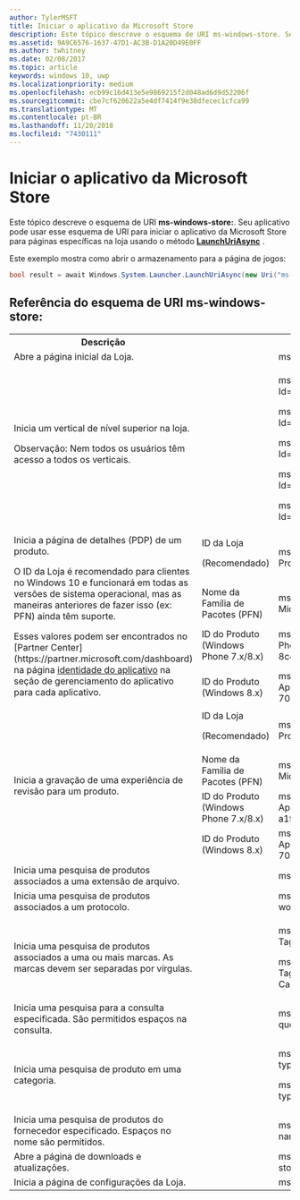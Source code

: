 ```yaml
---
author: TylerMSFT
title: Iniciar o aplicativo da Microsoft Store
description: Este tópico descreve o esquema de URI ms-windows-store. Seu aplicativo pode usar esse esquema de URI para iniciar o aplicativo Microsoft Store para páginas específicas na loja.
ms.assetid: 9A9C6576-1637-47D1-AC3B-D1A20D49E0FF
ms.author: twhitney
ms.date: 02/08/2017
ms.topic: article
keywords: windows 10, uwp
ms.localizationpriority: medium
ms.openlocfilehash: ecb99c16d413e5e9869215f2d048ad6d9d52206f
ms.sourcegitcommit: cbe7cf620622a5e4df7414f9e38dfecec1cfca99
ms.translationtype: MT
ms.contentlocale: pt-BR
ms.lasthandoff: 11/20/2018
ms.locfileid: "7430111"
---
```

# <a name="launch-the-microsoft-store-app"></a>Iniciar o aplicativo da Microsoft Store



Este tópico descreve o esquema de URI **ms-windows-store:**. Seu aplicativo pode usar esse esquema de URI para iniciar o aplicativo da Microsoft Store para páginas específicas na loja usando o método [**LaunchUriAsync**](https://msdn.microsoft.com/library/windows/apps/hh701476) .

Este exemplo mostra como abrir o armazenamento para a página de jogos:

```cs
bool result = await Windows.System.Launcher.LaunchUriAsync(new Uri("ms-windows-store://navigatetopage/?Id=Games"));
```

## <a name="ms-windows-store-uri-scheme-reference"></a>Referência do esquema de URI ms-windows-store:

<table>
<tr><th>Descrição</th><th></th><th>Esquema de URI</th></tr>
<tr><td>Abre a página inicial da Loja.</td><td /><td>ms-windows-store://home</td></tr>
<tr><td>Inicia um vertical de nível superior na loja.<p>Observação: Nem todos os usuários têm acesso a todos os verticais.</p>
</td><td /><td>
<p>ms-windows-store://navigatetopage/?Id=Apps </p>
<p>ms-windows-store://navigatetopage/?Id=Games</p>
<p>ms-windows-store://navigatetopage/?Id=Music</p>
<p>ms-windows-store://navigatetopage/?Id=Video</p>
<p>ms-windows-store://navigatetopage/?Id=LOB</p>
</td>
</tr>
<tr>
<td rowspan="4">Inicia a página de detalhes (PDP) de um produto. <p>O ID da Loja é recomendado para clientes no Windows 10 e funcionará em todas as versões de sistema operacional, mas as maneiras anteriores de fazer isso (ex: PFN) ainda têm suporte.</p>
<p>Esses valores podem ser encontrados no [Partner Center](https://partner.microsoft.com/dashboard) na página <a href="https://msdn.microsoft.com/library/windows/apps/mt148561.aspx">identidade do aplicativo</a> na seção de gerenciamento do aplicativo para cada aplicativo.</p>
</td>
<td>
ID da Loja <p>(Recomendado)</p>
</td>
<td>
<p>ms-windows-store://pdp/?ProductId=9WZDNCRFHVJL</p>
</td>
</tr>
<tr>
<td>Nome da Família de Pacotes (PFN)</td>
<td>ms-windows-store://pdp/?PFN= Microsoft.Office.OneNote_8wekyb3d8bbwe
</td>
</tr>
<tr>
<td>ID do Produto (Windows Phone 7.x/8.x)</td>
<td>ms-windows-store://pdp/?PhoneAppId=ca05b3ab-f157-450c-8c49-a1f127f5e71d </td>
</tr>
<tr>
<td>ID do Produto (Windows 8.x)</td>
<td>ms-windows-store://pdp/?AppId=f022389f-f3a6-417e-ad23-704fbdf57117
</td>
</tr>
<tr>
<td rowspan="4">Inicia a gravação de uma experiência de revisão para um produto.</td>
<td>ID da Loja <p>(Recomendado)</p></td>
<td>ms-windows-store://review/?ProductId=9WZDNCRFHVJL </td>
</tr>
<tr>
<td>Nome da Família de Pacotes (PFN)</td>
<td>ms-windows-store://review/?PFN= Microsoft.Office.OneNote_8wekyb3d8bbwe
</td>
</tr>
<tr>
<td>ID do Produto (Windows Phone 7.x/8.x)</td>
<td>ms-windows-store://reviewapp/?AppId=ca05b3ab-f157-450c-8c49-a1f127f5e71d </td>
</tr>
<tr>
<td>ID do Produto (Windows 8.x)</td>
<td>ms-windows-store://review/?AppId=f022389f-f3a6-417e-ad23-704fbdf57117 </td>
</tr>
<tr>
<td>Inicia uma pesquisa de produtos associados a uma extensão de arquivo. </td>
<td />
<td>ms-windows-store://assoc/?FileExt=pdf
</td>
</tr>
<tr>
<td>Inicia uma pesquisa de produtos associados a um protocolo.</td>
<td />
<td>ms-windows-store://assoc/?Protocol=ms-word </td>
</tr>
<tr>
<td>Inicia uma pesquisa de produtos associados a uma ou mais marcas. As marcas devem ser separadas por vírgulas.
</td>
<td />
<td>
<p>ms-windows-store://assoc/?Tags=Photos_Rich_Media_Edit </p>
<p>ms-windows-store://assoc/?Tags=Photos_Rich_Media_Edit, Camera_Capture_App</p>
</td>
</tr>
<tr>
<td>
Inicia uma pesquisa para a consulta especificada. São permitidos espaços na consulta.
</td>
<td />
<td>ms-windows-store://search/?query=OneNote </td>
</tr>
<tr>
<td>Inicia uma pesquisa de produto em uma categoria.</td>
<td />
<td>
<p>ms-windows-store://browse/?type=Apps&amp;cat=Productivity</p>
<p>ms-windows-store://browse/?type=Apps&amp;cat=Health+%26+fitness </p>
</td>
</tr>
<tr>
<td>Inicia uma pesquisa de produtos do fornecedor especificado. Espaços no nome são permitidos.
</td>
<td />
<td>ms-windows-store://publisher/?name=Microsoft Corporation
</td>
</tr>
<tr><td>Abre a página de downloads e atualizações.</td>
<td />
<td>ms-windows-store://downloadsandupdates </td>
</tr>
<tr>
<td>Inicia a página de configurações da Loja.</td>
<td />
<td>ms-windows-store://settings </td>
</tr>
</table>

 

 
